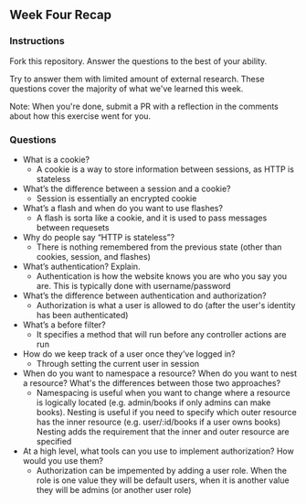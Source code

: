 ## Week Four Recap

### Instructions
Fork this repository. Answer the questions to the best of your ability.

Try to answer them with limited amount of external research. These questions cover the majority of what we've learned this week.

Note: When you're done, submit a PR with a reflection in the comments about how this exercise went for you.

### Questions

 * What is a cookie?
   * A cookie is a way to store information between sessions, as HTTP is stateless
 * What’s the difference between a session and a cookie?
   * Session is essentially an encrypted cookie
 * What’s a flash and when do you want to use flashes?
   * A flash is sorta like a cookie, and it is used to pass messages between requesets
 * Why do people say “HTTP is stateless”?
   * There is nothing remembered from the previous state (other than cookies, session, and flashes)
 * What’s authentication? Explain.
   * Authentication is how the website knows you are who you say you are. This is typically done with username/password
 * What’s the difference between authentication and authorization?
   * Authorization is what a user is allowed to do (after the user's identity has been authenticated)
 * What’s a before filter?
   * It specifies a method that will run before any controller actions are run
 * How do we keep track of a user once they’ve logged in?
   * Through setting the current user in session
 * When do you want to namespace a resource? When do you want to nest a resource? What's the differences between those two approaches?
   * Namespacing is useful when you want to change where a resource is logically located (e.g. admin/books if only admins can make books). Nesting is useful if you need to specify which outer resource has the inner resource (e.g. user/:id/books if a user owns books) Nesting adds the requirement that the inner and outer resource are specified
 * At a high level, what tools can you use to implement authorization? How would you use them?
   * Authorization can be impemented by adding a user role. When the role is one value they will be default users, when it is another value they will be admins (or another user role)

